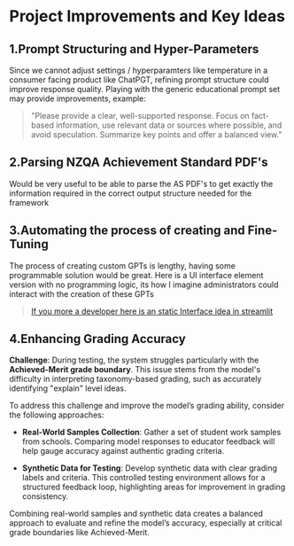 # Project Improvements and Key Ideas


## 1.Prompt Structuring and Hyper-Parameters

Since we cannot adjust settings / hyperparamters like temperature in a consumer facing product like ChatPGT, refining prompt structure could improve response quality. Playing with the generic educational prompt set may provide improvements, example:

> "Please provide a clear, well-supported response. Focus on fact-based information, use relevant data or sources where possible, and avoid speculation. Summarize key points and offer a balanced view."

## 2.Parsing NZQA Achievement Standard PDF's
Would be very useful to be able to parse the AS PDF's to get exactly the information required in the correct output structure needed for the framework

## 3.Automating the process of creating and Fine-Tuning
The process of creating custom GPTs is lengthy, having some programmable solution would be great. Here is a UI interface element version with no programming logic, its how I imagine administrators could interact with the creation of these GPTs
> [If you more a developer here is an static Interface idea in streamlit](https://compass-7xbge7bantgy42qruygvgb.streamlit.app/)

## 4.Enhancing Grading Accuracy


**Challenge**: During testing, the system struggles particularly with the **Achieved-Merit grade boundary**. This issue stems from the model's difficulty in interpreting taxonomy-based grading, such as accurately identifying "explain" level ideas.

To address this challenge and improve the model’s grading ability, consider the following approaches:

- **Real-World Samples Collection**: Gather a set of student work samples from schools. Comparing model responses to educator feedback will help gauge accuracy against authentic grading criteria.
  
- **Synthetic Data for Testing**: Develop synthetic data with clear grading labels and criteria. This controlled testing environment allows for a structured feedback loop, highlighting areas for improvement in grading consistency.

Combining real-world samples and synthetic data creates a balanced approach to evaluate and refine the model’s accuracy, especially at critical grade boundaries like Achieved-Merit.
